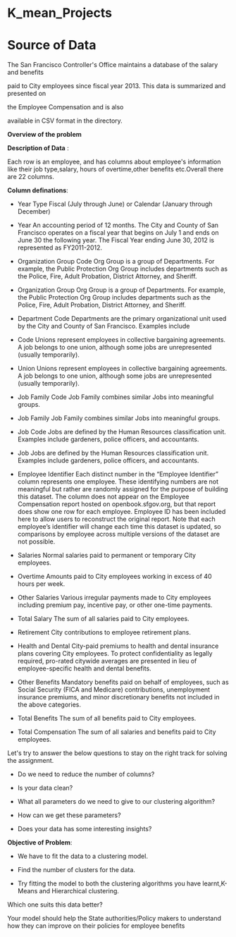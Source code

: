 # K_mean_Projects

# Source of Data

The San Francisco Controller's Office maintains a database of the salary and benefits

paid to City employees since fiscal year 2013. This data is summarized and presented on

the Employee Compensation and is also

available in CSV format in the directory.

**Overview of the problem**

**Description of Data** :

Each row is an employee, and has columns about employee's information like their job type,salary, hours of overtime,other benefits etc.Overall there are 22 columns.

**Column definations**:

- Year Type Fiscal (July through June) or Calendar (January through December)

- Year An accounting period of 12 months. The City and County of San Francisco operates on a fiscal year that begins on July 1 and ends on June 30 the following year. The Fiscal Year ending June 30, 2012 is represented as FY2011-2012.

- Organization Group Code Org Group is a group of Departments. For example, the Public Protection Org Group includes departments such as the Police, Fire, Adult Probation, District Attorney, and Sheriff.

- Organization Group Org Group is a group of Departments. For example, the Public Protection Org Group includes departments such as the Police, Fire, Adult Probation, District Attorney, and Sheriff.

- Department Code Departments are the primary organizational unit used by the City and County of San Francisco. Examples include

- Code Unions represent employees in collective bargaining agreements. A job belongs to one union, although some jobs are unrepresented (usually temporarily).

- Union Unions represent employees in collective bargaining agreements. A job belongs to one union, although some jobs are unrepresented (usually temporarily).

- Job Family Code Job Family combines similar Jobs into meaningful groups.

- Job Family Job Family combines similar Jobs into meaningful groups.

- Job Code Jobs are defined by the Human Resources classification unit. Examples include gardeners, police officers, and accountants.

- Job Jobs are defined by the Human Resources classification unit. Examples include gardeners, police officers, and accountants.

- Employee Identifier Each distinct number in the “Employee Identifier” column represents one employee. These identifying numbers are not meaningful but rather are randomly assigned for the purpose of building this dataset. The column does not appear on the Employee Compensation report hosted on openbook.sfgov.org, but that report does show one row for each employee. Employee ID has been included here to allow users to reconstruct the original report. Note that each employee’s identifier will change each time this dataset is updated, so comparisons by employee across multiple versions of the dataset are not possible.

- Salaries Normal salaries paid to permanent or temporary City employees.

- Overtime Amounts paid to City employees working in excess of 40 hours per week.

- Other Salaries Various irregular payments made to City employees including premium pay, incentive pay, or other one-time payments.

- Total Salary The sum of all salaries paid to City employees.

- Retirement City contributions to employee retirement plans.

- Health and Dental City-paid premiums to health and dental insurance plans covering City employees. To protect confidentiality as legally required, pro-rated citywide averages are presented in lieu of employee-specific health and dental benefits.

- Other Benefits Mandatory benefits paid on behalf of employees, such as Social Security (FICA and Medicare) contributions, unemployment insurance premiums, and minor discretionary benefits not included in the above categories.

- Total Benefits The sum of all benefits paid to City employees.

- Total Compensation The sum of all salaries and benefits paid to City employees.



Let's try to answer the below questions to stay on the right track for solving the assignment.

- Do we need to reduce the number of columns?

- Is your data clean?

- What all parameters do we need to give to our clustering algorithm?

- How can we get these parameters?

- Does your data has some interesting insights?

**Objective of Problem**:

- We have to fit the data to a clustering model.

- Find the number of clusters for the data.

- Try fitting the model to both the clustering algorithms you have learnt,K-Means and Hierarchical clustering.

Which one suits this data better?

Your model should help the State authorities/Policy makers to understand how they can improve on their policies for employee benefits
